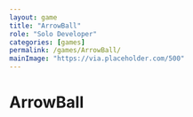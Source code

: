 ```yaml
---
layout: game
title: "ArrowBall"
role: "Solo Developer"
categories: [games]
permalink: /games/ArrowBall/
mainImage: "https://via.placeholder.com/500"
---
```

# ArrowBall